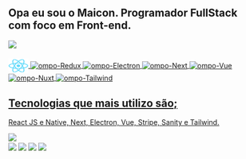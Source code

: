 ## Opa eu sou o Maicon. Programador FullStack com foco em Front-end.

<div>
  <a href="https://github.com/ompo-dev/">
  <img height="180em" src="https://github-readme-stats.vercel.app/api?username=ompo-dev&show_icons=true&theme=dracula">
</div>

<div style="display: inline_block"><br>
  <img align="center" alt="ompo-React" height="30" width="40" src="https://raw.githubusercontent.com/devicons/devicon/master/icons/react/react-original.svg">
  <img align="center" alt="ompo-Redux" height="30" width="40" src="https://cdn.jsdelivr.net/gh/devicons/devicon/icons/redux/redux-original.svg" />
  <img align="center" alt="ompo-Electron" height="30" width="40" src="https://cdn.jsdelivr.net/gh/devicons/devicon/icons/electron/electron-original.svg" />
  <img align="center" alt="ompo-Next" height="30" width="40" src="https://cdn.jsdelivr.net/gh/devicons/devicon/icons/nextjs/nextjs-line.svg">
  <img align="center" alt="ompo-Vue" height="30" width="40" src="https://cdn.jsdelivr.net/gh/devicons/devicon/icons/vuejs/vuejs-original.svg" />
  <img align="center" alt="ompo-Nuxt" height="30" width="40" src="https://cdn.jsdelivr.net/gh/devicons/devicon/icons/nuxtjs/nuxtjs-original.svg" />
  <img align="center" alt="ompo-Tailwind" height="30" width="40" src="https://cdn.jsdelivr.net/gh/devicons/devicon/icons/tailwindcss/tailwindcss-plain.svg" />
</div>

## Tecnologias que mais utilizo são; 
React JS e Native, Next, Electron, Vue, Stripe, Sanity e Tailwind.

<div>
  <a href="https://github.com/ompo-dev/">
  <img height="180em" src="https://github-readme-stats.vercel.app/api/top-langs/?username=ompo-dev&layout=compact&theme=dracula">
</div>

<div> 
 	<a href="https://tiktok.com/@o_m_p_o" target="_blank"><img src="https://img.shields.io/badge/TikTok-000000?style=for-the-badge&logo=tiktok&logoColor=white"_blank"></a>
  <a href = "mailto:2326mpb@gmail.com?subject=Envie sua proposta, em breve lhe enviarei o orçamento"><img src="https://img.shields.io/badge/-Gmail-%23333?style=for-the-badge&logo=gmail&logoColor=white" target="_blank"></a>
  <a href="https://www.linkedin.com/in/dev-maicon" target="_blank"><img src="https://img.shields.io/badge/LinkedIn-0077B5?style=for-the-badge&logo=linkedin&logoColor=white"_blank"></a> 
  <a href="https://ompo.vercel.app/" target="_blank"><img src="https://img.shields.io/badge/Vercel-000000?style=for-the-badge&logo=vercel&logoColor=white"_blank"></a>
</div>
